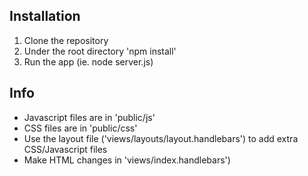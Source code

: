 Installation
--------
1. Clone the repository
2. Under the root directory 'npm install'
3. Run the app (ie. node server.js)

Info
--------
* Javascript files are in 'public/js'
* CSS files are in 'public/css'
* Use the layout file ('views/layouts/layout.handlebars') to add extra CSS/Javascript files
* Make HTML changes in 'views/index.handlebars')
